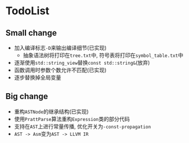 # TodoList

## Small change

- 加入编译标志`-D`来输出编译细节(已实现)
  - 抽象语法树将打印在`tree.txt`中, 符号表将打印在`symbol_table.txt`中
- 逐渐使用`std::string_view`替换`const std::string&`(放弃)
- 函数调用时参数个数允许不匹配(已实现)
- 逐步替换掉全局变量

## Big change

- 重构`ASTNode`的继承结构(已实现)
- 使用`PrattParse`算法重构`Expression`类的部分代码
- 支持在`AST`上进行常量传播, 优化开关为`-const-propagation`
- `AST -> Asm`变为`AST -> LLVM IR`
